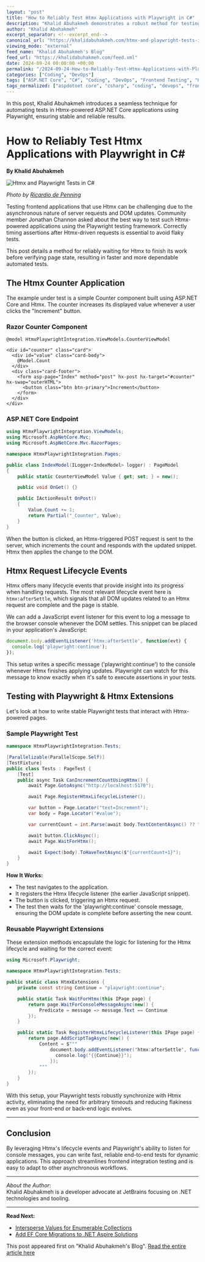 ```yaml
---
layout: "post"
title: "How to Reliably Test Htmx Applications with Playwright in C#"
description: "Khalid Abuhakmeh demonstrates a robust method for testing ASP.NET Core applications that use Htmx with the Playwright framework. By leveraging lifecycle events, he ensures reliable synchronization between frontend updates and test assertions, providing sample code and reusable extensions for consistent automated testing."
author: "Khalid Abuhakmeh"
excerpt_separator: <!--excerpt_end-->
canonical_url: "https://khalidabuhakmeh.com/htmx-and-playwright-tests-in-csharp"
viewing_mode: "external"
feed_name: "Khalid Abuhakmeh's Blog"
feed_url: "https://khalidabuhakmeh.com/feed.xml"
date: 2024-09-24 00:00:00 +00:00
permalink: "/2024-09-24-How-to-Reliably-Test-Htmx-Applications-with-Playwright-in-C.html"
categories: ["Coding", "DevOps"]
tags: ["ASP.NET Core", "C#", "Coding", "DevOps", "Frontend Testing", "Htmx", "Integration Testing", "JavaScript Events", "Playwright", "Posts", "Test Automation", "Test Synchronization", "Web Testing"]
tags_normalized: ["aspdotnet core", "csharp", "coding", "devops", "frontend testing", "htmx", "integration testing", "javascript events", "playwright", "posts", "test automation", "test synchronization", "web testing"]
---
```


In this post, Khalid Abuhakmeh introduces a seamless technique for automating tests in Htmx-powered ASP.NET Core applications using Playwright, ensuring stable and reliable results.<!--excerpt_end-->

# How to Reliably Test Htmx Applications with Playwright in C#

**By Khalid Abuhakmeh**

![Htmx and Playwright Tests in C#](https://res.cloudinary.com/abuhakmeh/image/fetch/c_limit,f_auto,q_auto,w_800/https://khalidabuhakmeh.com/assets/images/posts/misc/htmx-playwright-csharp-tests.jpg)

*Photo by [Ricardio de Penning](https://unsplash.com/@ricardio)*

Testing frontend applications that use Htmx can be challenging due to the asynchronous nature of server requests and DOM updates. Community member Jonathan Channon asked about the best way to test such Htmx-powered applications using the Playwright testing framework. Correctly timing assertions after Htmx-driven requests is essential to avoid flaky tests.

This post details a method for reliably waiting for Htmx to finish its work before verifying page state, resulting in faster and more dependable automated tests.

## The Htmx Counter Application

The example under test is a simple Counter component built using ASP.NET Core and Htmx. The counter increases its displayed value whenever a user clicks the "Increment" button.

### Razor Counter Component

```razor
@model HtmxPlaywrightIntegration.ViewModels.CounterViewModel

<div id="counter" class="card">
  <div id="value" class="card-body">
    @Model.Count
  </div>
  <div class="card-footer">
    <form asp-page="Index" method="post" hx-post hx-target="#counter" hx-swap="outerHTML">
      <button class="btn btn-primary">Increment</button>
    </form>
  </div>
</div>
```

### ASP.NET Core Endpoint

```csharp
using HtmxPlaywrightIntegration.ViewModels;
using Microsoft.AspNetCore.Mvc;
using Microsoft.AspNetCore.Mvc.RazorPages;

namespace HtmxPlaywrightIntegration.Pages;

public class IndexModel(ILogger<IndexModel> logger) : PageModel
{
    public static CounterViewModel Value { get; set; } = new();

    public void OnGet() {}

    public IActionResult OnPost()
    {
        Value.Count += 1;
        return Partial("_Counter", Value);
    }
}
```

When the button is clicked, an Htmx-triggered POST request is sent to the server, which increments the count and responds with the updated snippet. Htmx then applies the change to the DOM.

## Htmx Request Lifecycle Events

Htmx offers many lifecycle events that provide insight into its progress when handling requests. The most relevant lifecycle event here is `htmx:afterSettle`, which signals that all DOM updates related to an Htmx request are complete and the page is stable.

We can add a JavaScript event listener for this event to log a message to the browser console whenever the DOM settles. This snippet can be placed in your application's JavaScript:

```javascript
document.body.addEventListener('htmx:afterSettle', function(evt) {
  console.log('playwright:continue');
});
```

This setup writes a specific message ('playwright:continue') to the console whenever Htmx finishes applying updates. Playwright can watch for this message to know exactly when it's safe to execute assertions in your tests.

## Testing with Playwright & Htmx Extensions

Let's look at how to write stable Playwright tests that interact with Htmx-powered pages.

### Sample Playwright Test

```csharp
namespace HtmxPlaywrightIntegration.Tests;

[Parallelizable(ParallelScope.Self)]
[TestFixture]
public class Tests : PageTest {
    [Test]
    public async Task CanIncrementCountUsingHtmx() {
        await Page.GotoAsync("http://localhost:5170");

        await Page.RegisterHtmxLifecycleListener();

        var button = Page.Locator("text=Increment");
        var body = Page.Locator("#value");

        var currentCount = int.Parse(await body.TextContentAsync() ?? "-1");

        await button.ClickAsync();
        await Page.WaitForHtmx();

        await Expect(body).ToHaveTextAsync($"{currentCount+1}");
    }
}
```

**How It Works:**

- The test navigates to the application.
- It registers the Htmx lifecycle listener (the earlier JavaScript snippet).
- The button is clicked, triggering an Htmx request.
- The test then waits for the 'playwright:continue' console message, ensuring the DOM update is complete before asserting the new count.

### Reusable Playwright Extensions

These extension methods encapsulate the logic for listening for the Htmx lifecycle and waiting for the correct event:

```csharp
using Microsoft.Playwright;

namespace HtmxPlaywrightIntegration.Tests;

public static class HtmxExtensions {
    private const string Continue = "playwright:continue";

    public static Task WaitForHtmx(this IPage page) {
        return page.WaitForConsoleMessageAsync(new() {
            Predicate = message => message.Text == Continue
        });
    }

    public static Task RegisterHtmxLifecycleListener(this IPage page) {
        return page.AddScriptTagAsync(new() {
            Content = $"""
                document.body.addEventListener('htmx:afterSettle', function(evt) {
                  console.log('{{Continue}}');
                });
            """
        });
    }
}
```

With this setup, your Playwright tests robustly synchronize with Htmx activity, eliminating the need for arbitrary timeouts and reducing flakiness even as your front-end or back-end logic evolves.

---

## Conclusion

By leveraging Htmx's lifecycle events and Playwright's ability to listen for console messages, you can write fast, reliable end-to-end tests for dynamic applications. This approach streamlines frontend integration testing and is easy to adapt to other asynchronous workflows.

---

*About the Author*:  
Khalid Abuhakmeh is a developer advocate at JetBrains focusing on .NET technologies and tooling.

---

**Read Next:**

- [Intersperse Values for Enumerable Collections](/intersperse-values-for-enumerable-collections)
- [Add EF Core Migrations to .NET Aspire Solutions](/add-ef-core-migrations-to-dotnet-aspire-solutions)

This post appeared first on "Khalid Abuhakmeh's Blog". [Read the entire article here](https://khalidabuhakmeh.com/htmx-and-playwright-tests-in-csharp)
